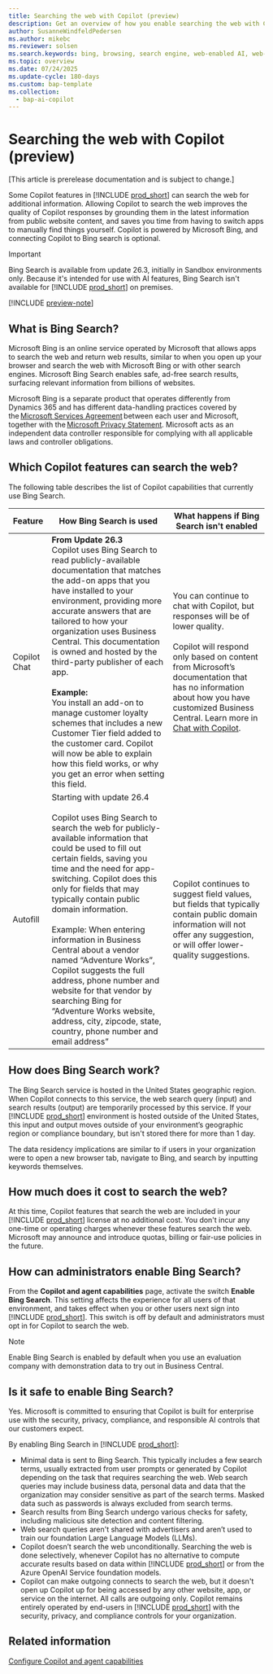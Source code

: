 ```yaml
---
title: Searching the web with Copilot (preview)
description: Get an overview of how you enable searching the web with Copilot in Business Central.  
author: SusanneWindfeldPedersen
ms.author: mikebc
ms.reviewer: solsen
ms.search.keywords: bing, browsing, search engine, web-enabled AI, web-aware AI
ms.topic: overview 
ms.date: 07/24/2025
ms.update-cycle: 180-days
ms.custom: bap-template 
ms.collection:
  - bap-ai-copilot
---
```


# Searching the web with Copilot (preview)

[This article is prerelease documentation and is subject to change.]

Some Copilot features in [!INCLUDE [prod_short](includes/prod_short.md)] can search the web for additional information. Allowing Copilot to search the web improves the quality of Copilot responses by grounding them in the latest information from public website content, and saves you time from having to switch apps to manually find things yourself. Copilot is powered by Microsoft Bing, and connecting Copilot to Bing search is optional.

> [!IMPORTANT]
> Bing Search is available from update 26.3, initially in Sandbox environments only. Because it's intended for use with AI features, Bing Search isn't available for [!INCLUDE [prod_short](includes/prod_short.md)] on premises.

[!INCLUDE [preview-note](~/../shared-content/shared/preview-includes/production-ready-preview-dynamics365.md)]

## What is Bing Search?

Microsoft Bing is an online service operated by Microsoft that allows apps to search the web and return web results, similar to when you open up your browser and search the web with Microsoft Bing or with other search engines. Microsoft Bing Search enables safe, ad-free search results, surfacing relevant information from billions of websites.

Microsoft Bing is a separate product that operates differently from Dynamics 365 and has different data-handling practices covered by the [Microsoft Services Agreement](https://aka.ms/msa) between each user and Microsoft, together with the [Microsoft Privacy Statement](https://go.microsoft.com/fwlink/?LinkId=521839). Microsoft acts as an independent data controller responsible for complying with all applicable laws and controller obligations.

## Which Copilot features can search the web?

The following table describes the list of Copilot capabilities that currently use Bing Search.

| Feature | How Bing Search is used | What happens if Bing Search isn't enabled |
| --- | --- | --- |
| Copilot Chat | **From Update 26.3**<br> Copilot uses Bing Search to read publicly-available documentation that matches the add-on apps that you have installed to your environment, providing more accurate answers that are tailored to how your organization uses Business Central. This documentation is owned and hosted by the third-party publisher of each app. <br><br> **Example:** <br>You install an add-on to manage customer loyalty schemes that includes a new Customer Tier field added to the customer card. Copilot will now be able to explain how this field works, or why you get an error when setting this field.| You can continue to chat with Copilot, but responses will be of lower quality.<br><br> Copilot will respond only based on content from Microsoft’s documentation that has no information about how you have customized Business Central. Learn more in [Chat with Copilot](chat-with-copilot.md). |
|Autofill |Starting with update 26.4 <br><br>Copilot uses Bing Search to search the web for publicly-available information that could be used to fill out certain fields, saving you time and the need for app-switching. Copilot does this only for fields that may typically contain public domain information.<br><br>Example: When entering information in Business Central about a vendor named “Adventure Works”, Copilot suggests the full address, phone number and website for that vendor by searching Bing for “Adventure Works website, address, city, zipcode, state, country, phone number and email address”|Copilot continues to suggest field values, but fields that typically contain public domain information will not offer any suggestion, or will offer lower-quality suggestions.|

## How does Bing Search work?

The Bing Search service is hosted in the United States geographic region. When Copilot connects to this service, the web search query (input) and search results (output) are temporarily processed by this service. If your [!INCLUDE [prod_short](includes/prod_short.md)] environment is hosted outside of the United States, this input and output moves outside of your environment’s geographic region or compliance boundary, but isn't stored there for more than 1 day.

The data residency implications are similar to if users in your organization were to open a new browser tab, navigate to Bing, and search by inputting keywords themselves.

## How much does it cost to search the web?

At this time, Copilot features that search the web are included in your [!INCLUDE [prod_short](includes/prod_short.md)] license at no additional cost. You don't incur any one-time or operating charges whenever these features search the web. Microsoft may announce and introduce quotas, billing or fair-use policies in the future.

## How can administrators enable Bing Search?

From the **Copilot and agent capabilities** page, activate the switch **Enable Bing Search**. This setting affects the experience for all users of that environment, and takes effect when you or other users next sign into [!INCLUDE [prod_short](includes/prod_short.md)]. This switch is off by default and administrators must opt in for Copilot to search the web. 

> [!NOTE]
> Enable Bing Search is enabled by default when you use an evaluation company with demonstration data to try out in Business Central.  

## Is it safe to enable Bing Search?

Yes. Microsoft is committed to ensuring that Copilot is built for enterprise use with the security, privacy, compliance, and responsible AI controls that our customers expect.  

By enabling Bing Search in [!INCLUDE [prod_short](includes/prod_short.md)]:

- Minimal data is sent to Bing Search. This typically includes a few search terms, usually extracted from user prompts or generated by Copilot depending on the task that requires searching the web. Web search queries may include business data, personal data and data that the organization may consider sensitive as part of the search terms. Masked data such as passwords is always excluded from search terms.
- Search results from Bing Search undergo various checks for safety, including malicious site detection and content filtering.
- Web search queries aren't shared with advertisers and aren’t used to train our foundation Large Language Models (LLMs).
- Copilot doesn’t search the web unconditionally. Searching the web is done selectively, whenever Copilot has no alternative to compute accurate results based on data within [!INCLUDE [prod_short](includes/prod_short.md)] or from the Azure OpenAI Service foundation models.
- Copilot can make outgoing connects to search the web, but it doesn't open up Copilot up for being accessed by any other website, app, or service on the internet. All calls are outgoing only. Copilot remains entirely operated by end-users in [!INCLUDE [prod_short](includes/prod_short.md)] with the security, privacy, and compliance controls for your organization.

## Related information

[Configure Copilot and agent capabilities](enable-ai.md)  